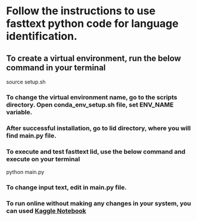 # Follow the instructions to use fasttext python code for language identification.
## To create a virtual environment, run the below command in your terminal
source setup.sh

### To change the virtual environment name, go to the scripts directory. Open conda_env_setup.sh file, set ENV_NAME variable.

### After successful installation, go to lid directory, where you will find main.py file.
### To execute and test fasttext lid, use the below command and execute on your terminal
python main.py 

### To change input text, edit in main.py file. 

### To run online without making any changes in your system, you can used [Kaggle Notebook](https://www.kaggle.com/notepub/notebook3ed346aef5)
